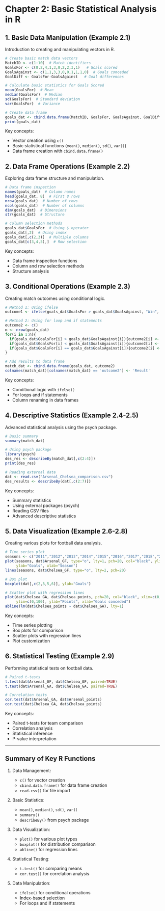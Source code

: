 # Chapter 2: Basic Statistical Analysis in R

## 1. Basic Data Manipulation (Example 2.1)

Introduction to creating and manipulating vectors in R.

```r
# Create basic match data vectors
MatchID <- c(1:10)  # Match identifiers
GoalsFor <- c(0,2,4,1,3,0,2,2,3,1)   # Goals scored
GoalsAgainst <- c(1,1,3,3,0,0,1,1,1,0)  # Goals conceded
GoalDiff <- GoalsFor-GoalsAgainst   # Goal differences

# Calculate basic statistics for Goals Scored
mean(GoalsFor)  # Mean
median(GoalsFor)  # Median
sd(GoalsFor)  # Standard deviation
var(GoalsFor)  # Variance

# Create data frame
goals_dat <- cbind.data.frame(MatchID, GoalsFor, GoalsAgainst, GoalDiff)
print(goals_dat)
```

Key concepts:

- Vector creation using `c()`
- Basic statistical functions (`mean()`, `median()`, `sd()`, `var()`)
- Data frame creation with `cbind.data.frame()`

## 2. Data Frame Operations (Example 2.2)

Exploring data frame structure and manipulation.

```r
# Data frame inspection
names(goals_dat)  # Column names
head(goals_dat, 8)  # First 8 rows
nrow(goals_dat)  # Number of rows
ncol(goals_dat)  # Number of columns
dim(goals_dat)  # Dimensions
str(goals_dat)  # Structure

# Column selection methods
goals_dat$GoalsFor  # Using $ operator
goals_dat[,2]  # Using index
goals_dat[,c(2,3)]  # Multiple columns
goals_dat[c(3,4,5),]  # Row selection
```

Key concepts:

- Data frame inspection functions
- Column and row selection methods
- Structure analysis

## 3. Conditional Operations (Example 2.3)

Creating match outcomes using conditional logic.

```r
# Method 1: Using ifelse
outcome1 <- ifelse(goals_dat$GoalsFor > goals_dat$GoalsAgainst, "Win", "Did not win")

# Method 2: Using for loop and if statements
outcome2 <- c()
n <- nrow(goals_dat)  
for(i in 1:n){
  if(goals_dat$GoalsFor[i] > goals_dat$GoalsAgainst[i]){outcome2[i] <- "Win"}
  if(goals_dat$GoalsFor[i] < goals_dat$GoalsAgainst[i]){outcome2[i] <- "Lose"}
  if(goals_dat$GoalsFor[i] == goals_dat$GoalsAgainst[i]){outcome2[i] <- "Draw"}
}

# Add results to data frame
match_dat <- cbind.data.frame(goals_dat, outcome2)
colnames(match_dat)[colnames(match_dat) == 'outcome2'] <- 'Result'
```

Key concepts:

- Conditional logic with `ifelse()`
- For loops and if statements
- Column renaming in data frames

## 4. Descriptive Statistics (Example 2.4-2.5)

Advanced statistical analysis using the psych package.

```r
# Basic summary
summary(match_dat)

# Using psych package
library(psych)
des_res <- describeBy(match_dat[,c(2:4)])
print(des_res)

# Reading external data
dat <- read.csv("Arsenal_Chelsea_comparison.csv")
des_results <- describeBy(dat[,c(2:7)])
```

Key concepts:

- Summary statistics
- Using external packages (psych)
- Reading CSV files
- Advanced descriptive statistics

## 5. Data Visualization (Example 2.6-2.8)

Creating various plots for football data analysis.

```r
# Time series plot
seasons <- c("2011","2012","2013","2014","2015","2016","2017","2018","2019","2020")
plot(seasons, dat$Arsenal_GF, type="o", lty=1, pch=20, col="black", ylim=c(0,140), 
     ylab="Goals", xlab="Season")
lines(seasons, dat$Chelsea_GF, type="o", lty=2, pch=20)

# Box plot
boxplot(dat[,c(2,3,5,6)], ylab="Goals")

# Scatter plot with regression lines
plot(dat$Chelsea_GA, dat$Chelsea_points, pch=20, col="black", xlim=c(0,60), 
     ylim=c(0,100), ylab="Points", xlab="Goals conceded")
abline(lm(dat$Chelsea_points ~ dat$Chelsea_GA), lty=1)
```

Key concepts:

- Time series plotting
- Box plots for comparison
- Scatter plots with regression lines
- Plot customization

## 6. Statistical Testing (Example 2.9)

Performing statistical tests on football data.

```r
# Paired t-tests
t.test(dat$Arsenal_GF, dat$Chelsea_GF, paired=TRUE) 
t.test(dat$Arsenal_GA, dat$Chelsea_GA, paired=TRUE)

# Correlation tests
cor.test(dat$Arsenal_GA, dat$Arsenal_points)
cor.test(dat$Chelsea_GA, dat$Chelsea_points)
```

Key concepts:

- Paired t-tests for team comparison
- Correlation analysis
- Statistical inference
- P-value interpretation

---

## Summary of Key R Functions

1. Data Management:
   - `c()` for vector creation
   - `cbind.data.frame()` for data frame creation
   - `read.csv()` for file import

2. Basic Statistics:
   - `mean()`, `median()`, `sd()`, `var()`
   - `summary()`
   - `describeBy()` from psych package

3. Data Visualization:
   - `plot()` for various plot types
   - `boxplot()` for distribution comparison
   - `abline()` for regression lines

4. Statistical Testing:
   - `t.test()` for comparing means
   - `cor.test()` for correlation analysis

5. Data Manipulation:
   - `ifelse()` for conditional operations
   - Index-based selection
   - For loops and if statements
